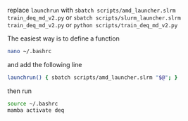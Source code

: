 
replace `launchrun` with 
`sbatch scripts/amd_launcher.slrm train_deq_md_v2.py` 
or 
`sbatch scripts/slurm_launcher.slrm train_deq_md_v2.py`
or
`python scripts/train_deq_md_v2.py`

The easiest way is to define a function 
```bash
nano ~/.bashrc
```
and add the following line
```bash
launchrun() { sbatch scripts/amd_launcher.slrm "$@"; }
```
then run 
```bash
source ~/.bashrc
mamba activate deq
```
